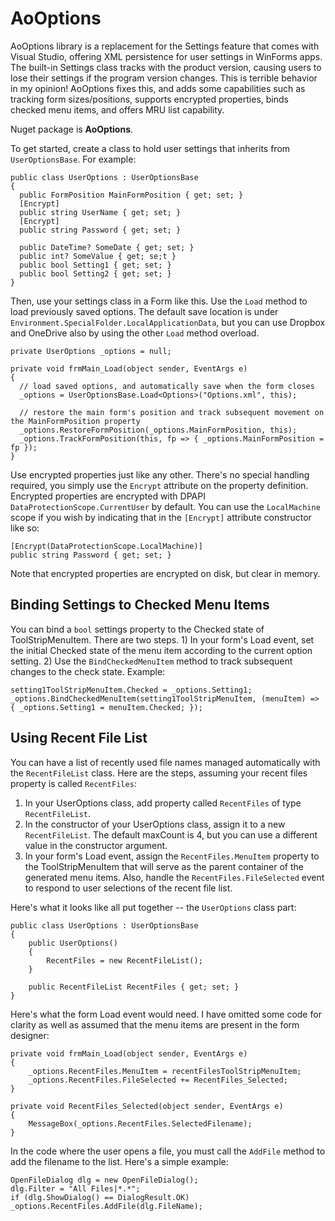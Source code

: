 # AoOptions
AoOptions library is a replacement for the Settings feature that comes with Visual Studio, offering XML persistence for user settings in WinForms apps. The built-in Settings class tracks with the product version, causing users to lose their settings if the program version changes. This is terrible behavior in my opinion! AoOptions fixes this, and adds some capabilities such as tracking form sizes/positions, supports encrypted properties, binds checked menu items, and offers MRU list capability.

Nuget package is **AoOptions**.

To get started, create a class to hold user settings that inherits from `UserOptionsBase`. For example:

    public class UserOptions : UserOptionsBase
    {
      public FormPosition MainFormPosition { get; set; }
      [Encrypt]
      public string UserName { get; set; }
      [Encrypt]
      public string Password { get; set; }
      
      public DateTime? SomeDate { get; set; }
      public int? SomeValue { get; se;t }
      public bool Setting1 { get; set; }
      public bool Setting2 { get; set; }
    }

Then, use your settings class in a Form like this. Use the `Load` method to load previously saved options. The default save location is under `Environment.SpecialFolder.LocalApplicationData`, but you can use Dropbox and OneDrive also by using the other `Load` method overload.

    private UserOptions _options = null;
    
    private void frmMain_Load(object sender, EventArgs e)
    {
      // load saved options, and automatically save when the form closes
      _options = UserOptionsBase.Load<Options>("Options.xml", this);
      
      // restore the main form's position and track subsequent movement on the MainFormPosition property
      _options.RestoreFormPosition(_options.MainFormPosition, this);
      _options.TrackFormPosition(this, fp => { _options.MainFormPosition = fp });
    }

Use encrypted properties just like any other. There's no special handling required, you simply use the `Encrypt` attribute on the property definition. Encrypted properties are encrypted with DPAPI `DataProtectionScope.CurrentUser` by default. You can use the `LocalMachine` scope if you wish by indicating that in the `[Encrypt]` attribute constructor like so:

    [Encrypt(DataProtectionScope.LocalMachine)]
    public string Password { get; set; }

Note that encrypted properties are encrypted on disk, but clear in memory.

## Binding Settings to Checked Menu Items
You can bind a `bool` settings property to the Checked state of ToolStripMenuItem. There are two steps. 1) In your form's Load event, set the initial Checked state of the menu item according to the current option setting. 2) Use the `BindCheckedMenuItem` method to track subsequent changes to the check state. Example:

    setting1ToolStripMenuItem.Checked = _options.Setting1;
    _options.BindCheckedMenuItem(setting1ToolStripMenuItem, (menuItem) => { _options.Setting1 = menuItem.Checked; });

## Using Recent File List
You can have a list of recently used file names managed automatically with the `RecentFileList` class. Here are the steps, assuming your recent files property is called `RecentFiles`:

1. In your UserOptions class, add property called `RecentFiles` of type `RecentFileList`.
2. In the constructor of your UserOptions class, assign it to a new `RecentFileList`. The default maxCount is 4, but you can use a different value in the constructor argument.
3. In your form's Load event, assign the `RecentFiles.MenuItem` property to the ToolStripMenuItem that will serve as the parent container of the generated menu items. Also, handle the `RecentFiles.FileSelected` event to respond to user selections of the recent file list.

Here's what it looks like all put together -- the `UserOptions` class part:

    public class UserOptions : UserOptionsBase
    {
        public UserOptions()
        {
            RecentFiles = new RecentFileList();
        }
        
        public RecentFileList RecentFiles { get; set; }
    }

Here's what the form Load event would need. I have omitted some code for clarity as well as assumed that the menu items are present in the form designer:

    private void frmMain_Load(object sender, EventArgs e)
    {
        _options.RecentFiles.MenuItem = recentFilesToolStripMenuItem;
        _options.RecentFiles.FileSelected += RecentFiles_Selected;
    }
    
    private void RecentFiles_Selected(object sender, EventArgs e)
    {
        MessageBox(_options.RecentFiles.SelectedFilename);
    }
    
In the code where the user opens a file, you must call the `AddFile` method to add the filename to the list. Here's a simple example:

    OpenFileDialog dlg = new OpenFileDialog();
    dlg.Filter = "All Files|*.*";
    if (dlg.ShowDialog() == DialogResult.OK) _options.RecentFiles.AddFile(dlg.FileName);


    
